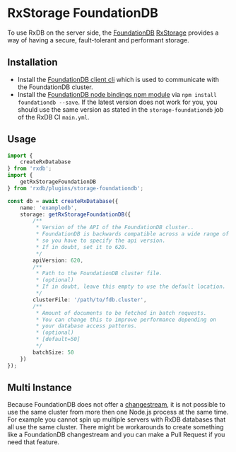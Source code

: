 # RxStorage FoundationDB

To use RxDB on the server side, the [FoundationDB](https://www.foundationdb.org/) [RxStorage](./rx-storage.md) provides a way of having a secure, fault-tolerant and performant storage.

## Installation

- Install the [FoundationDB client cli](https://apple.github.io/foundationdb/getting-started-linux.html) which is used to communicate with the FoundationDB cluster.
- Install the [FoundationDB node bindings npm module](https://www.npmjs.com/package/foundationdb) via `npm install foundationdb --save`. If the latest version does not work for you, you should use the same version as stated in the `storage-foundationdb` job of the RxDB CI `main.yml`.


## Usage

```typescript
import {
    createRxDatabase
} from 'rxdb';
import {
    getRxStorageFoundationDB
} from 'rxdb/plugins/storage-foundationdb';

const db = await createRxDatabase({
    name: 'exampledb',
    storage: getRxStorageFoundationDB({
        /**
         * Version of the API of the FoundationDB cluster..
         * FoundationDB is backwards compatible across a wide range of versions,
         * so you have to specify the api version.
         * If in doubt, set it to 620.
         */
        apiVersion: 620,
        /**
         * Path to the FoundationDB cluster file.
         * (optional)
         * If in doubt, leave this empty to use the default location.
         */
        clusterFile: '/path/to/fdb.cluster',
        /**
         * Amount of documents to be fetched in batch requests.
         * You can change this to improve performance depending on
         * your database access patterns.
         * (optional)
         * [default=50]
         */
        batchSize: 50
    })
});
```

## Multi Instance

Because FoundationDB does not offer a [changestream](https://forums.foundationdb.org/t/streaming-data-out-of-foundationdb/683/2), it is not possible to use the same cluster from more then one Node.js process at the same time. For example you cannot spin up multiple servers with RxDB databases that all use the same cluster. There might be workarounds to create something like a FoundationDB changestream and you can make a Pull Request if you need that feature.
